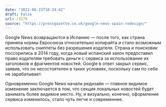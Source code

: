 ```yaml
---
date: "2022-06-23T10:34:42"
draft: False
url: /3179
source: "https://pressgazette.co.uk/google-news-spain-redesign/"
---
```


Google News возвращаются в Испанию — после того, как страна приняла нормы Евросоюза относительно копирайта и стало возможным использовать сниппеты без разрешения издателя. Страна и поисковик поссорились в 2014 году, когда новый испанский закон предоставил право издателям требовать деньги с сервиса за использование их заголовков и фрагментов новостей. Google в ответ закрыл сервис, заявив, что он несостоятелен в таких условиях, поскольку сам по себе не зарабатывает.

Одновременно Google News начали редизайн — главное видимое изменение заключается в том, что секция локальных новостей будет занимать более видимое место. Ну, и визуально, конечно, оформление сервиса изменилось, стало чуть легче и современнее.
